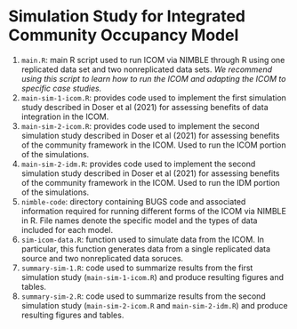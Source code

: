 # Simulation Study for Integrated Community Occupancy Model

1. `main.R`: main R script used to run ICOM via NIMBLE through R using one replicated data set and two nonreplicated data sets. *We recommend using this script to learn how to run the ICOM and adapting the ICOM to specific case studies.* 
2. `main-sim-1-icom.R`: provides code used to implement the first simulation study described in Doser et al (2021) for assessing benefits of data integration in the ICOM. 
3. `main-sim-2-icom.R`: provides code used to implement the second simulation study described in Doser et al (2021) for assessing benefits of the community framework in the ICOM. Used to run the ICOM portion of the simulations. 
4. `main-sim-2-idm.R`: provides code used to implement the second simulation study described in Doser et al (2021) for assessing benefits of the community framework in the ICOM. Used to run the IDM portion of the simulations. 
5. `nimble-code`: directory containing BUGS code and associated information required for running different forms of the ICOM via NIMBLE in R. File names denote the specific model and the types of data included for each model. 
6. `sim-icom-data.R`: function used to simulate data from the ICOM. In particular, this function generates data from a single replicated data source and two nonreplicated data soruces. 
7. `summary-sim-1.R`: code used to summarize results from the first simulation study (`main-sim-1-icom.R`) and produce resulting figures and tables. 
8. `summary-sim-2.R`: code used to summarize results from the second simulation study (`main-sim-2-icom.R` and `main-sim-2-idm.R`) and produce resulting figures and tables. 


